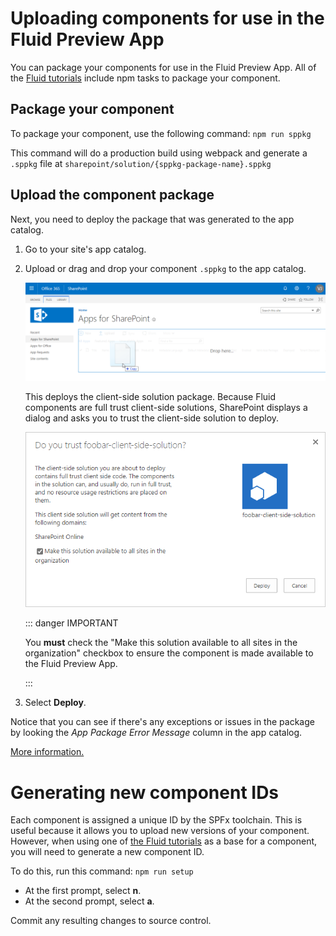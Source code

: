 # Uploading components for use in the Fluid Preview App

You can package your components for use in the Fluid Preview App. All of the [Fluid tutorials](../examples/README.md)
include npm tasks to package your component.

## Package your component

To package your component, use the following command: `npm run sppkg`

This command will do a production build using webpack and generate a `.sppkg` file at
`sharepoint/solution/{sppkg-package-name}.sppkg`

## Upload the component package

Next, you need to deploy the package that was generated to the app catalog.

1. Go to your site's app catalog.
1. Upload or drag and drop your component `.sppkg` to the app catalog.

   ![Upload solution to app catalog](./upload-solution-app-catalog.png)

   This deploys the client-side solution package. Because Fluid components are full trust client-side solutions,
   SharePoint displays a dialog and asks you to trust the client-side solution to deploy.

   ![Trust client-side solution deployment](./sp-app-deploy-trust.png)

   ::: danger IMPORTANT

   You **must** check the "Make this solution available to all sites in the organization" checkbox to ensure the component
   is made available to the Fluid Preview App.

   :::
1. Select **Deploy**.

Notice that you can see if there's any exceptions or issues in the package by looking the *App Package Error Message*
column in the app catalog.

[More
information.](https://docs.microsoft.com/en-us/sharepoint/dev/spfx/web-parts/get-started/serve-your-web-part-in-a-sharepoint-page#deploy-the-helloworld-package-to-app-catalog)

# Generating new component IDs

Each component is assigned a unique ID by the SPFx toolchain. This is useful because it allows you to upload new
versions of your component. However, when using one of [the Fluid tutorials](../examples/README.md) as a base for a
component, you will need to generate a new component ID.

To do this, run this command: `npm run setup`

* At the first prompt, select **n**.
* At the second prompt, select **a**.

Commit any resulting changes to source control.
